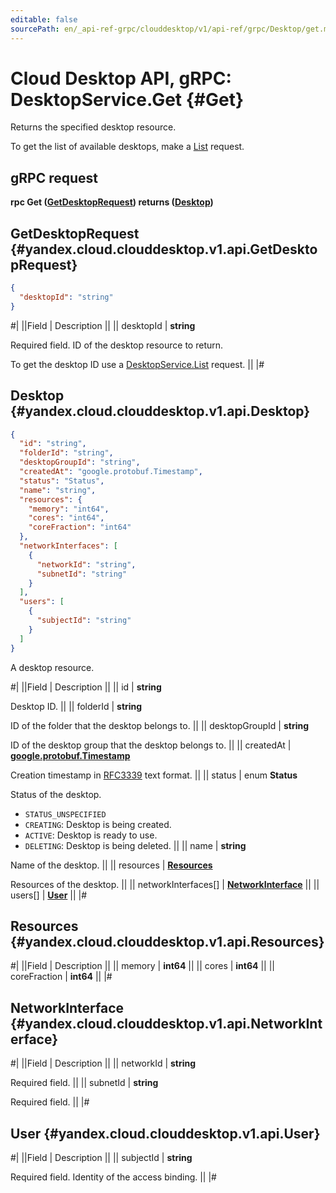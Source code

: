 ```yaml
---
editable: false
sourcePath: en/_api-ref-grpc/clouddesktop/v1/api-ref/grpc/Desktop/get.md
---
```


# Cloud Desktop API, gRPC: DesktopService.Get {#Get}

Returns the specified desktop resource.

To get the list of available desktops, make a [List](/docs/cloud-desktop/api-ref/grpc/Desktop/list#List) request.

## gRPC request

**rpc Get ([GetDesktopRequest](#yandex.cloud.clouddesktop.v1.api.GetDesktopRequest)) returns ([Desktop](#yandex.cloud.clouddesktop.v1.api.Desktop))**

## GetDesktopRequest {#yandex.cloud.clouddesktop.v1.api.GetDesktopRequest}

```json
{
  "desktopId": "string"
}
```

#|
||Field | Description ||
|| desktopId | **string**

Required field. ID of the desktop resource to return.

To get the desktop ID use a [DesktopService.List](/docs/cloud-desktop/api-ref/grpc/Desktop/list#List) request. ||
|#

## Desktop {#yandex.cloud.clouddesktop.v1.api.Desktop}

```json
{
  "id": "string",
  "folderId": "string",
  "desktopGroupId": "string",
  "createdAt": "google.protobuf.Timestamp",
  "status": "Status",
  "name": "string",
  "resources": {
    "memory": "int64",
    "cores": "int64",
    "coreFraction": "int64"
  },
  "networkInterfaces": [
    {
      "networkId": "string",
      "subnetId": "string"
    }
  ],
  "users": [
    {
      "subjectId": "string"
    }
  ]
}
```

A desktop resource.

#|
||Field | Description ||
|| id | **string**

Desktop ID. ||
|| folderId | **string**

ID of the folder that the desktop belongs to. ||
|| desktopGroupId | **string**

ID of the desktop group that the desktop belongs to. ||
|| createdAt | **[google.protobuf.Timestamp](https://developers.google.com/protocol-buffers/docs/reference/google.protobuf#timestamp)**

Creation timestamp in [RFC3339](https://www.ietf.org/rfc/rfc3339.txt) text format. ||
|| status | enum **Status**

Status of the desktop.

- `STATUS_UNSPECIFIED`
- `CREATING`: Desktop is being created.
- `ACTIVE`: Desktop is ready to use.
- `DELETING`: Desktop is being deleted. ||
|| name | **string**

Name of the desktop. ||
|| resources | **[Resources](#yandex.cloud.clouddesktop.v1.api.Resources)**

Resources of the desktop. ||
|| networkInterfaces[] | **[NetworkInterface](#yandex.cloud.clouddesktop.v1.api.NetworkInterface)** ||
|| users[] | **[User](#yandex.cloud.clouddesktop.v1.api.User)** ||
|#

## Resources {#yandex.cloud.clouddesktop.v1.api.Resources}

#|
||Field | Description ||
|| memory | **int64** ||
|| cores | **int64** ||
|| coreFraction | **int64** ||
|#

## NetworkInterface {#yandex.cloud.clouddesktop.v1.api.NetworkInterface}

#|
||Field | Description ||
|| networkId | **string**

Required field.  ||
|| subnetId | **string**

Required field.  ||
|#

## User {#yandex.cloud.clouddesktop.v1.api.User}

#|
||Field | Description ||
|| subjectId | **string**

Required field. Identity of the access binding. ||
|#